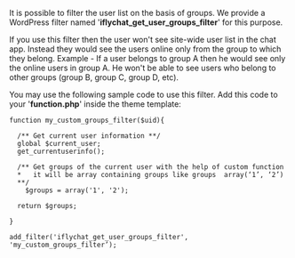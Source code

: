 It is possible to filter the user list on the basis of groups. We provide a WordPress filter named '**iflychat_get_user_groups_filter**' for this purpose.

If you use this filter then the user won't see site-wide user list in the chat app. Instead they would see the users online only from the group to which they belong. Example - If a user belongs to group A then he would see only the online users in group A. He won't be able to see users who belong to other groups (group B, group C, group D, etc).

You may use the following sample code to use this filter. Add this code to your '**function.php**' inside the theme template:
~~~
function my_custom_groups_filter($uid){

  /** Get current user information **/
  global $current_user;
  get_currentuserinfo();

  /** Get groups of the current user with the help of custom function
  *   it will be array containing groups like groups  array(‘1’, ‘2’)
  **/
	$groups = array('1', '2');

  return $groups;

}

add_filter('iflychat_get_user_groups_filter', 'my_custom_groups_filter’);
~~~


